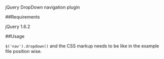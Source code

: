 jQuery DropDown navigation plugin

##Requirements

jQuery 1.6.2

##Usage

`$('nav').dropdown()` and the CSS markup needs to be like in the example file position wise.
